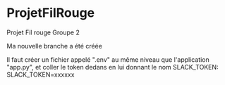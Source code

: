 # ProjetFilRouge
Projet Fil rouge Groupe 2

Ma nouvelle branche a été créée

Il faut créer un fichier appelé ".env" au même niveau que l'application "app.py", et coller le token dedans en lui donnant le nom SLACK_TOKEN:
SLACK_TOKEN=xxxxxx
